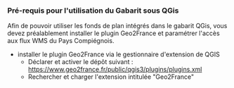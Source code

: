 
### Pré-requis pour l'utilisation du Gabarit sous QGis

Afin de pouvoir utiliser les fonds de plan intégrés dans le gabarit QGis, vous devez préalablement installer le plugin Geo2France et paramétrer l'accès aux flux WMS du Pays Compiégnois.

- installer le plugin Geo2France via le gestionnaire d'extension de QGIS
  - Déclarer et activer le dépôt suivant : https://www.geo2france.fr/public/qgis3/plugins/plugins.xml
  - Rechercher et charger l'extension intitulée "Geo2France"
